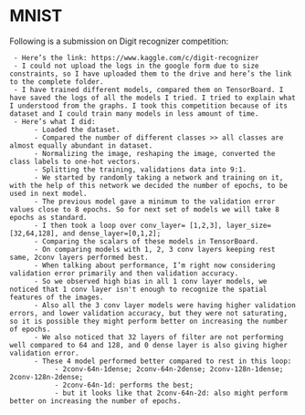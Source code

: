 # MNIST

Following is a submission on Digit recognizer competition:

     - Here’s the link: https://www.kaggle.com/c/digit-recognizer
     - I could not upload the logs in the google form due to size constraints, so I have uploaded them to the drive and here’s the link to the complete folder.
     - I have trained different models, compared them on TensorBoard. I have saved the logs of all the models I tried. I tried to explain what I understood from the graphs. I took this competition because of its dataset and I could train many models in less amount of time.
     - Here’s what I did:
          - Loaded the dataset.
          - Compared the number of different classes >> all classes are almost equally abundant in dataset.
          - Normalizing the image, reshaping the image, converted the class labels to one-hot vectors.
          - Splitting the training, validations data into 9:1.
          - We started by randomly taking a network and training on it, with the help of this network we decided the number of epochs, to be used in next model.
          - The previous model gave a minimum to the validation error values close to 8 epochs. So for next set of models we will take 8 epochs as standard.
          - I then took a loop over conv_layer= [1,2,3], layer_size= [32,64,128], and dense_layer=[0,1,2];
          - Comparing the scalars of these models in TensorBoard.
          - On comparing models with 1, 2, 3 conv layers keeping rest same, 2conv layers performed best.
          - When talking about performance, I’m right now considering validation error primarily and then validation accuracy.
          - So we observed high bias in all 1 conv layer models, we noticed that 1 conv layer isn't enough to recognize the spatial features of the images.
          - Also all the 3 conv layer models were having higher validation errors, and lower validation accuracy, but they were not saturating, so it is possible they might perform better on increasing the number of epochs.
          - We also noticed that 32 layers of filter are not performing well compared to 64 and 128, and 0 dense layer is also giving higher validation error.
          - These 4 model performed better compared to rest in this loop:
               - 2conv-64n-1dense; 2conv-64n-2dense; 2conv-128n-1dense; 2conv-128n-2dense;
               - 2conv-64n-1d: performs the best;
               - but it looks like that 2conv-64n-2d: also might perform better on increasing the number of epochs.



